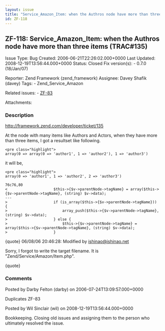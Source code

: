 ```yaml
---
layout: issue
title: "Service_Amazon_Item: when the Authros node have more than three items (TRAC#135)"
id: ZF-118
---
```


ZF-118: Service\_Amazon\_Item: when the Authros node have more than three items (TRAC#135)
------------------------------------------------------------------------------------------

 Issue Type: Bug Created: 2006-06-21T22:26:02.000+0000 Last Updated: 2008-12-19T13:56:44.000+0000 Status: Closed Fix version(s): - 0.7.0 (18/Jan/07)
 
 Reporter:  Zend Framework (zend\_framework)  Assignee:  Davey Shafik (davey)  Tags: - Zend\_Service\_Amazon
 
 Related issues: - [ZF-83](/issues/browse/ZF-83)
 
 Attachments: 
### Description

<http://framework.zend.com/developer/ticket/135>

At the node with many items like Authors and Actors, when they have more than three items, I got a resultset like following.

 
    <pre class="highlight">
    array(0 => array(0 => 'author1', 1 => 'author2'), 1 => 'author3')


it will be,

 
    <pre class="highlight">
    array(0 => 'author1', 1 => 'author2', 2 => 'author3')
    
    76c76,80
    <                     $this->{$v->parentNode->tagName} = array($this->{$v->parentNode->tagName}, (string) $v->data);
    ---
    >                     if (is_array($this->{$v->parentNode->tagName})) {
    >                         array_push($this->{$v->parentNode->tagName}, (string) $v->data);
    >                     } else {
    >                         $this->{$v->parentNode->tagName} = array($this->{$v->parentNode->tagName}, (string) $v->data);
    >                     }


{quote} 06/08/06 20:46:28: Modified by ishinao@ishinao.net

Sorry, I forgot to write the target filename. It is "Zend/Service/Amazon/Item.php".

{quote}

 

 

### Comments

Posted by Darby Felton (darby) on 2006-07-24T13:09:57.000+0000

Duplicates ZF-83

 

 

Posted by Wil Sinclair (wil) on 2008-12-19T13:56:44.000+0000

Bookkeeping. Closing old issues and assigning them to the person who ultimately resolved the issue.

 

 
